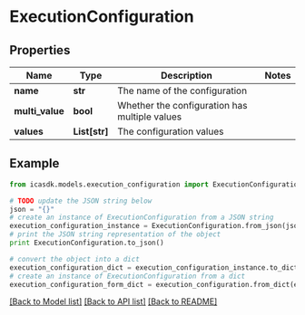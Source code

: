# ExecutionConfiguration


## Properties
Name | Type | Description | Notes
------------ | ------------- | ------------- | -------------
**name** | **str** | The name of the configuration | 
**multi_value** | **bool** | Whether the configuration has multiple values | 
**values** | **List[str]** | The configuration values | 

## Example

```python
from icasdk.models.execution_configuration import ExecutionConfiguration

# TODO update the JSON string below
json = "{}"
# create an instance of ExecutionConfiguration from a JSON string
execution_configuration_instance = ExecutionConfiguration.from_json(json)
# print the JSON string representation of the object
print ExecutionConfiguration.to_json()

# convert the object into a dict
execution_configuration_dict = execution_configuration_instance.to_dict()
# create an instance of ExecutionConfiguration from a dict
execution_configuration_form_dict = execution_configuration.from_dict(execution_configuration_dict)
```
[[Back to Model list]](../README.md#documentation-for-models) [[Back to API list]](../README.md#documentation-for-api-endpoints) [[Back to README]](../README.md)


